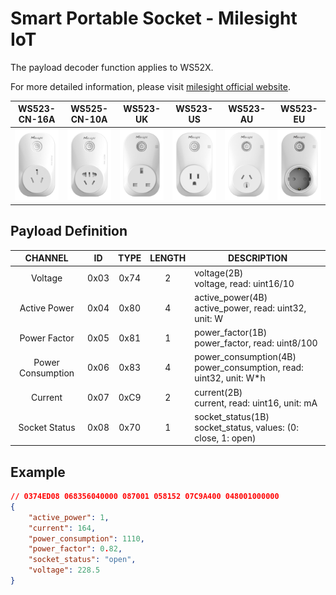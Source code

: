# Smart Portable Socket - Milesight IoT

The payload decoder function applies to WS52X.

For more detailed information, please visit [milesight official website](https://wwww.milesight-iot.com).

|        WS523-CN-16A        |        WS525-CN-10A        |         WS523-UK          |         WS523-US          |         WS523-AU          |         WS523-EU          |
| :------------------------: | :------------------------: | :-----------------------: | :-----------------------: | :-----------------------: | :-----------------------: |
| ![WS523](WS523_CN_16A.png) | ![WS525](WS525_CN_10A.png) | ![WS523-UK](WS523_UK.png) | ![WS523-US](WS523_US.png) | ![WS523-AU](WS523_AU.png) | ![WS523-EU](WS523_EU.png) |

## Payload Definition

|      CHANNEL      |  ID  | TYPE | LENGTH | DESCRIPTION                                                            |
| :---------------: | :--: | :--: | :----: | ---------------------------------------------------------------------- |
|      Voltage      | 0x03 | 0x74 |   2    | voltage(2B)<br />voltage, read: uint16/10                              |
|   Active Power    | 0x04 | 0x80 |   4    | active_power(4B)<br />active_power, read: uint32, unit: W              |
|   Power Factor    | 0x05 | 0x81 |   1    | power_factor(1B)<br />power_factor, read: uint8/100                    |
| Power Consumption | 0x06 | 0x83 |   4    | power_consumption(4B)<br />power_consumption, read: uint32, unit: W\*h |
|      Current      | 0x07 | 0xC9 |   2    | current(2B)<br />current, read: uint16, unit: mA                       |
|   Socket Status   | 0x08 | 0x70 |   1    | socket_status(1B)<br />socket_status, values: (0: close, 1: open)      |

## Example

```json
// 0374ED08 068356040000 087001 058152 07C9A400 048001000000
{
    "active_power": 1,
    "current": 164,
    "power_consumption": 1110,
    "power_factor": 0.82,
    "socket_status": "open",
    "voltage": 228.5
}
```
